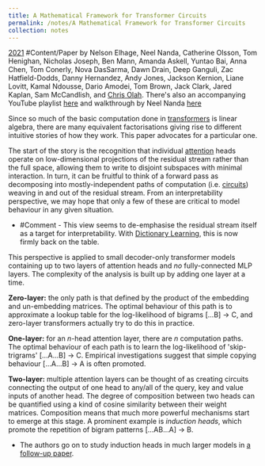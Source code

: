 ```yaml
---
title: A Mathematical Framework for Transformer Circuits
permalink: /notes/A Mathematical Framework for Transformer Circuits
collection: notes
---
```

[2021](2021) #Content/Paper by Nelson Elhage, Neel Nanda, Catherine Olsson, Tom Henighan, Nicholas Joseph, Ben Mann, Amanda Askell, Yuntao Bai, Anna Chen, Tom Conerly, Nova DasSarma, Dawn Drain, Deep Ganguli, Zac Hatfield-Dodds, Danny Hernandez, Andy Jones, Jackson Kernion, Liane Lovitt, Kamal Ndousse, Dario Amodei, Tom Brown, Jack Clark, Jared Kaplan, Sam McCandlish, and [Chris Olah](Chris%20Olah). There's also an accompanying YouTube playlist [here](https://www.youtube.com/watch?v=V3NQaDR3xI4) and walkthrough by Neel Nanda [here](https://www.youtube.com/watch?v=KV5gbOmHbjU)

Since so much of the basic computation done in [transformers](Transformer) is linear algebra, there are many equivalent factorisations giving rise to different intuitive stories of how they work. This paper advocates for a particular one.

The start of the story is the recognition that individual [attention](Attention) heads operate on low-dimensional projections of the residual stream rather than the full space, allowing them to write to disjoint subspaces with minimal interaction. In turn, it can be fruitful to think of a forward pass as decomposing into mostly-independent paths of computation (i.e. [circuits](Zoom%20In%20-%20An%20Introduction%20to%20Circuits)) weaving in and out of the residual stream. From an interpretability perspective, we may hope that only a few of these are critical to model behaviour in any given situation.
- #Comment - This view seems to de-emphasise the residual stream itself as a target for interpretability. With [Dictionary Learning](Dictionary%20Learning), this is now firmly back on the table.

This perspective is applied to small decoder-only transformer models containing up to two layers of attention heads and *no* fully-connected MLP layers. The complexity of the analysis is built up by adding one layer at a time.

**Zero-layer:** the only path is that defined by the product of the embedding and un-embedding matrices. The optimal behaviour of this path is to approximate a lookup table for the log-likelihood of bigrams [...B] $\rightarrow$ C, and zero-layer transformers actually try to do this in practice.

**One-layer:** for an $n$-head attention layer, there are $n$ computation paths. The optimal behaviour of each path is to learn the log-likelihood of 'skip-trigrams' [...A...B] $\rightarrow$ C. Empirical investigations suggest that simple copying behaviour [...A...B] $\rightarrow$ A is often promoted.

**Two-layer:** multiple attention layers can be thought of as creating circuits connecting the output of one head to any/all of the query, key and value inputs of another head. The degree of composition between two heads can be quantified using a kind of cosine similarity between their weight matrices. Composition means that much more powerful mechanisms start to emerge at this stage. A prominent example is *induction heads*, which promote the repetition of bigram patterns [...AB...A] $\rightarrow$ B.
- The authors go on to study induction heads in much larger models in [a follow-up paper](In-context%20Learning%20and%20Induction%20Heads).



